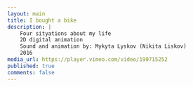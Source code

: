 ```yaml
---
layout: main
title: I bought a bike
description: |
    Four sityations about my life
    2D digital animation
    Sound and animation by: Mykyta Lyskov (Nikita Liskov)
    2016
media_url: https://player.vimeo.com/video/199715252
published: true
comments: false
---
```

